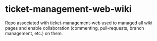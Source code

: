 # ticket-management-web-wiki

Repo associated with ticket-management-web used to managed all wiki pages and enable collaboration (commenting, pull-requests, branch management, etc.) on them.
